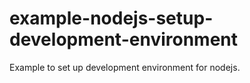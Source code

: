 # example-nodejs-setup-development-environment
Example to set up development environment for nodejs.
